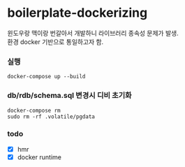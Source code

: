 # boilerplate-dockerizing

윈도우랑 맥이랑 번갈아서 개발하니 라이브러리 종속성 문제가 발생.  
환경 docker 기반으로 통일하고자 함.  

### 실행
```shell script
docker-compose up --build
```

### db/rdb/schema.sql 변경시 디비 초기화
```
docker-compose rm
sudo rm -rf .volatile/pgdata
```

### todo
- [x] hmr
- [x] docker runtime
